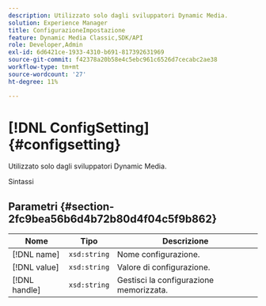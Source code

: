 ```yaml
---
description: Utilizzato solo dagli sviluppatori Dynamic Media.
solution: Experience Manager
title: ConfigurazioneImpostazione
feature: Dynamic Media Classic,SDK/API
role: Developer,Admin
exl-id: 6d6421ce-1933-4310-b691-817392631969
source-git-commit: f42378a20b58e4c5ebc961c6526d7cecabc2ae38
workflow-type: tm+mt
source-wordcount: '27'
ht-degree: 11%

---
```


# [!DNL ConfigSetting]{#configsetting}

Utilizzato solo dagli sviluppatori Dynamic Media.

Sintassi

## Parametri {#section-2fc9bea56b6d4b72b80d4f04c5f9b862}

| Nome | Tipo | Descrizione |
|---|---|---|
| [!DNL name] | `xsd:string` | Nome configurazione. |
| [!DNL value] | `xsd:string` | Valore di configurazione. |
| [!DNL handle] | `xsd:string` | Gestisci la configurazione memorizzata. |
